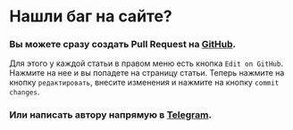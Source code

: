 # Нашли баг на сайте?

### Вы можете сразу создать Pull Request на [GitHub](https://github.com/povetek/bsuir).

Для этого у каждой статьи в правом меню есть кнопка `Edit on GitHub`. Нажмите на нее и вы попадете на страницу статьи. Теперь нажмите на кнопку `редактировать`, внесите изменения и нажмите на кнопку `commit changes`.

### Или написать автору напрямую в [Telegram](https://t.me/dmitrydutin).
